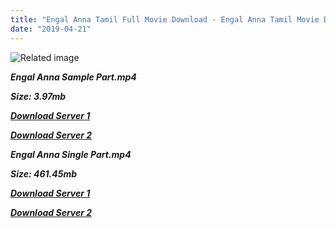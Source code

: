 ```yaml
---
title: "Engal Anna Tamil Full Movie Download - Engal Anna Tamil Movie Download"
date: "2019-04-21"
---
```


![Related image](https://c.saavncdn.com/045/Engal-Anna-2003-500x500.jpg)

**_Engal Anna Sample Part.mp4_**

**_Size: 3.97mb_**

**_[Download Server 1](http://b6.wetransfer.vip/files/{5d952673edb986a3e6232bd1dc09e7f07ef1103dd7939917627d2e7266b78107}20Actor{5d952673edb986a3e6232bd1dc09e7f07ef1103dd7939917627d2e7266b78107}20Hits{5d952673edb986a3e6232bd1dc09e7f07ef1103dd7939917627d2e7266b78107}20Collection/Vijayakanth{5d952673edb986a3e6232bd1dc09e7f07ef1103dd7939917627d2e7266b78107}20Movies{5d952673edb986a3e6232bd1dc09e7f07ef1103dd7939917627d2e7266b78107}20Collections/Engal{5d952673edb986a3e6232bd1dc09e7f07ef1103dd7939917627d2e7266b78107}20Anna{5d952673edb986a3e6232bd1dc09e7f07ef1103dd7939917627d2e7266b78107}20(2004)/Engal{5d952673edb986a3e6232bd1dc09e7f07ef1103dd7939917627d2e7266b78107}20Anna/Engal{5d952673edb986a3e6232bd1dc09e7f07ef1103dd7939917627d2e7266b78107}20Anna{5d952673edb986a3e6232bd1dc09e7f07ef1103dd7939917627d2e7266b78107}20(2004){5d952673edb986a3e6232bd1dc09e7f07ef1103dd7939917627d2e7266b78107}20Sample{5d952673edb986a3e6232bd1dc09e7f07ef1103dd7939917627d2e7266b78107}20HD.mp4)_**

**_[Download Server 2](http://b6.wetransfer.vip/files/{5d952673edb986a3e6232bd1dc09e7f07ef1103dd7939917627d2e7266b78107}20Actor{5d952673edb986a3e6232bd1dc09e7f07ef1103dd7939917627d2e7266b78107}20Hits{5d952673edb986a3e6232bd1dc09e7f07ef1103dd7939917627d2e7266b78107}20Collection/Vijayakanth{5d952673edb986a3e6232bd1dc09e7f07ef1103dd7939917627d2e7266b78107}20Movies{5d952673edb986a3e6232bd1dc09e7f07ef1103dd7939917627d2e7266b78107}20Collections/Engal{5d952673edb986a3e6232bd1dc09e7f07ef1103dd7939917627d2e7266b78107}20Anna{5d952673edb986a3e6232bd1dc09e7f07ef1103dd7939917627d2e7266b78107}20(2004)/Engal{5d952673edb986a3e6232bd1dc09e7f07ef1103dd7939917627d2e7266b78107}20Anna/Engal{5d952673edb986a3e6232bd1dc09e7f07ef1103dd7939917627d2e7266b78107}20Anna{5d952673edb986a3e6232bd1dc09e7f07ef1103dd7939917627d2e7266b78107}20(2004){5d952673edb986a3e6232bd1dc09e7f07ef1103dd7939917627d2e7266b78107}20Sample{5d952673edb986a3e6232bd1dc09e7f07ef1103dd7939917627d2e7266b78107}20HD.mp4)_**

**_Engal Anna Single Part.mp4_**

**_Size: 461.45mb_**

**_[Download Server 1](http://b6.wetransfer.vip/files/{5d952673edb986a3e6232bd1dc09e7f07ef1103dd7939917627d2e7266b78107}20Actor{5d952673edb986a3e6232bd1dc09e7f07ef1103dd7939917627d2e7266b78107}20Hits{5d952673edb986a3e6232bd1dc09e7f07ef1103dd7939917627d2e7266b78107}20Collection/Vijayakanth{5d952673edb986a3e6232bd1dc09e7f07ef1103dd7939917627d2e7266b78107}20Movies{5d952673edb986a3e6232bd1dc09e7f07ef1103dd7939917627d2e7266b78107}20Collections/Engal{5d952673edb986a3e6232bd1dc09e7f07ef1103dd7939917627d2e7266b78107}20Anna{5d952673edb986a3e6232bd1dc09e7f07ef1103dd7939917627d2e7266b78107}20(2004)/Engal{5d952673edb986a3e6232bd1dc09e7f07ef1103dd7939917627d2e7266b78107}20Anna/Engal{5d952673edb986a3e6232bd1dc09e7f07ef1103dd7939917627d2e7266b78107}20Anna{5d952673edb986a3e6232bd1dc09e7f07ef1103dd7939917627d2e7266b78107}20(2004){5d952673edb986a3e6232bd1dc09e7f07ef1103dd7939917627d2e7266b78107}20Single{5d952673edb986a3e6232bd1dc09e7f07ef1103dd7939917627d2e7266b78107}20Part{5d952673edb986a3e6232bd1dc09e7f07ef1103dd7939917627d2e7266b78107}20HD.mp4)_**

**_[Download Server 2](http://b6.wetransfer.vip/files/{5d952673edb986a3e6232bd1dc09e7f07ef1103dd7939917627d2e7266b78107}20Actor{5d952673edb986a3e6232bd1dc09e7f07ef1103dd7939917627d2e7266b78107}20Hits{5d952673edb986a3e6232bd1dc09e7f07ef1103dd7939917627d2e7266b78107}20Collection/Vijayakanth{5d952673edb986a3e6232bd1dc09e7f07ef1103dd7939917627d2e7266b78107}20Movies{5d952673edb986a3e6232bd1dc09e7f07ef1103dd7939917627d2e7266b78107}20Collections/Engal{5d952673edb986a3e6232bd1dc09e7f07ef1103dd7939917627d2e7266b78107}20Anna{5d952673edb986a3e6232bd1dc09e7f07ef1103dd7939917627d2e7266b78107}20(2004)/Engal{5d952673edb986a3e6232bd1dc09e7f07ef1103dd7939917627d2e7266b78107}20Anna/Engal{5d952673edb986a3e6232bd1dc09e7f07ef1103dd7939917627d2e7266b78107}20Anna{5d952673edb986a3e6232bd1dc09e7f07ef1103dd7939917627d2e7266b78107}20(2004){5d952673edb986a3e6232bd1dc09e7f07ef1103dd7939917627d2e7266b78107}20Single{5d952673edb986a3e6232bd1dc09e7f07ef1103dd7939917627d2e7266b78107}20Part{5d952673edb986a3e6232bd1dc09e7f07ef1103dd7939917627d2e7266b78107}20HD.mp4)_**
